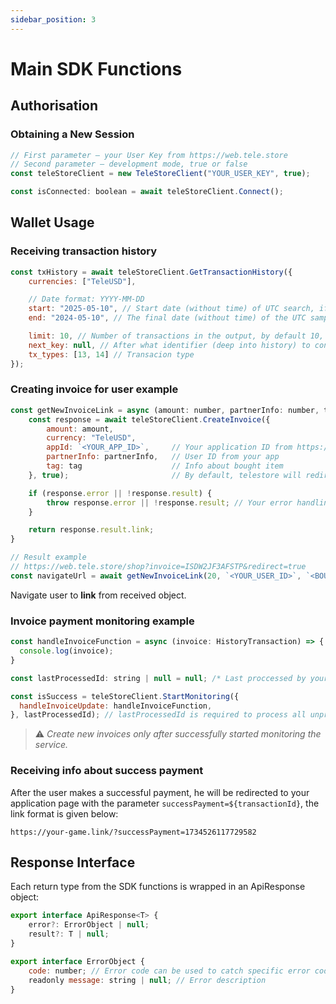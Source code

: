 ```yaml
---
sidebar_position: 3
---
```


# Main SDK Functions

## Authorisation

### Obtaining a New Session
```javascript
// First parameter — your User Key from https://web.tele.store
// Second parameter — development mode, true or false
const teleStoreClient = new TeleStoreClient("YOUR_USER_KEY", true);

const isConnected: boolean = await teleStoreClient.Connect();
```

## Wallet Usage

### Receiving transaction history

```javascript
const txHistory = await teleStoreClient.GetTransactionHistory({
    currencies: ["TeleUSD"],

    // Date format: YYYY-MM-DD
    start: "2025-05-10", // Start date (without time) of UTC search, if not specified — then 90 days from end.
    end: "2024-05-10", // The final date (without time) of the UTC sample, if not specified, then the current one.

    limit: 10, // Number of transactions in the output, by default 10, but not more than 100
    next_key: null, // After what identifier (deep into history) to continue the selection (for lazy loading)
    tx_types: [13, 14] // Transacion type
});
```

### Creating invoice for user example

```javascript
const getNewInvoiceLink = async (amount: number, partnerInfo: number, tag: string) => {
    const response = await teleStoreClient.CreateInvoice({
        amount: amount,
        currency: "TeleUSD",
        appId: `<YOUR_APP_ID>`,     // Your application ID from https://web.tele.store 
        partnerInfo: partnerInfo,   // User ID from your app
        tag: tag                    // Info about bought item
    }, true);                       // By default, telestore will redirect user to your app after payment, if you want to avoid this, set to false

    if (response.error || !response.result) {
        throw response.error || !response.result; // Your error handling
    }

    return response.result.link;
}

// Result example
// https://web.tele.store/shop?invoice=ISDW2JF3AFSTP&redirect=true
const navigateUrl = await getNewInvoiceLink(20, `<YOUR_USER_ID>`, `<BOUGHT_ITEM_INFO>`);
```
Navigate user to **link** from received object.

### Invoice payment monitoring example

```javascript
const handleInvoiceFunction = async (invoice: HistoryTransaction) => {
  console.log(invoice);
}

const lastProcessedId: string | null = null; /* Last proccessed by your app invoice transaction */

const isSuccess = teleStoreClient.StartMonitoring({
  handleInvoiceUpdate: handleInvoiceFunction,
}, lastProcessedId); // lastProcessedId is required to process all unprocessed transactions, before monitoring begins.
```
> ⚠️ *Create new invoices only after successfully started monitoring the service.*

### Receiving info about success payment

After the user makes a successful payment, he will be redirected to your application page with the parameter `successPayment=${transactionId}`, the link format is given below:

`https://your-game.link/?successPayment=1734526117729582`

## Response Interface

Each return type from the SDK functions is wrapped in an ApiResponse object:
```javascript
export interface ApiResponse<T> {
    error?: ErrorObject | null;
    result?: T | null;
}

export interface ErrorObject {
    code: number; // Error code can be used to catch specific error codes
    readonly message: string | null; // Error description     
}
```